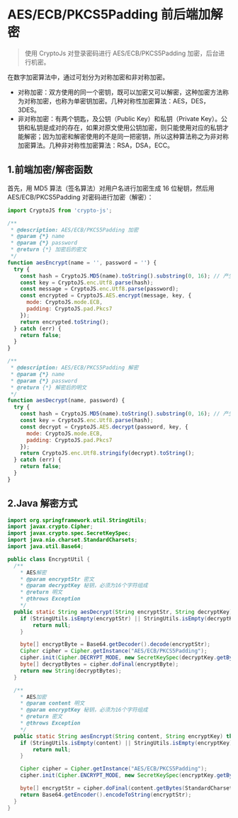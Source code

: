 # AES/ECB/PKCS5Padding 前后端加解密

> 使用 CryptoJs 对登录密码进行 AES/ECB/PKCS5Padding 加密，后台进行机密。

在数字加密算法中，通过可划分为对称加密和非对称加密。

- 对称加密：双方使用的同一个密钥，既可以加密又可以解密，这种加密方法称为对称加密，也称为单密钥加密。几种对称性加密算法：AES，DES，3DES。
- 非对称加密：有两个钥匙，及公钥（Public Key）和私钥（Private Key）。公钥和私钥是成对的存在，如果对原文使用公钥加密，则只能使用对应的私钥才能解密；因为加密和解密使用的不是同一把密钥，所以这种算法称之为非对称加密算法。几种非对称性加密算法：RSA，DSA，ECC。

## 1.前端加密/解密函数

首先，用 MD5 算法（签名算法）对用户名进行加密生成 16 位秘钥，然后用 AES/ECB/PKCS5Padding 对密码进行加密（解密）：

```js
import CryptoJS from 'crypto-js';

/**
 * @description: AES/ECB/PKCS5Padding 加密
 * @param {*} name
 * @param {*} password
 * @return {*} 加密后的密文
 */
function aesEncrypt(name = '', password = '') {
  try {
    const hash = CryptoJS.MD5(name).toString().substring(0, 16); // 产生秘钥
    const key = CryptoJS.enc.Utf8.parse(hash);
    const message = CryptoJS.enc.Utf8.parse(password);
    const encrypted = CryptoJS.AES.encrypt(message, key, {
      mode: CryptoJS.mode.ECB,
      padding: CryptoJS.pad.Pkcs7
    });
    return encrypted.toString();
  } catch (err) {
    return false;
  }
}

/**
 * @description: AES/ECB/PKCS5Padding 解密
 * @param {*} name
 * @param {*} password
 * @return {*} 解密后的明文
 */
function aesDecrypt(name, password) {
  try {
    const hash = CryptoJS.MD5(name).toString().substring(0, 16); // 产生秘钥
    const key = CryptoJS.enc.Utf8.parse(hash);
    const decrypt = CryptoJS.AES.decrypt(password, key, {
      mode: CryptoJS.mode.ECB,
      padding: CryptoJS.pad.Pkcs7
    });
    return CryptoJS.enc.Utf8.stringify(decrypt).toString();
  } catch (err) {
    return false;
  }
}
```

## 2.Java 解密方式

```java
import org.springframework.util.StringUtils;
import javax.crypto.Cipher;
import javax.crypto.spec.SecretKeySpec;
import java.nio.charset.StandardCharsets;
import java.util.Base64;

public class EncryptUtil {
  /**
    * AES解密
    * @param encryptStr 密文
    * @param decryptKey 秘钥，必须为16个字符组成
    * @return 明文
    * @throws Exception
    */
  public static String aesDecrypt(String encryptStr, String decryptKey) throws Exception {
    if (StringUtils.isEmpty(encryptStr) || StringUtils.isEmpty(decryptKey)) {
        return null;
    }

    byte[] encryptByte = Base64.getDecoder().decode(encryptStr);
    Cipher cipher = Cipher.getInstance("AES/ECB/PKCS5Padding");
    cipher.init(Cipher.DECRYPT_MODE, new SecretKeySpec(decryptKey.getBytes(), "AES"));
    byte[] decryptBytes = cipher.doFinal(encryptByte);
    return new String(decryptBytes);
  }

  /**
    * AES加密
    * @param content 明文
    * @param encryptKey 秘钥，必须为16个字符组成
    * @return 密文
    * @throws Exception
    */
  public static String aesEncrypt(String content, String encryptKey) throws Exception {
    if (StringUtils.isEmpty(content) || StringUtils.isEmpty(encryptKey)) {
        return null;
    }

    Cipher cipher = Cipher.getInstance("AES/ECB/PKCS5Padding");
    cipher.init(Cipher.ENCRYPT_MODE, new SecretKeySpec(encryptKey.getBytes(), "AES"));

    byte[] encryptStr = cipher.doFinal(content.getBytes(StandardCharsets.UTF_8));
    return Base64.getEncoder().encodeToString(encryptStr);
  }
}
```
